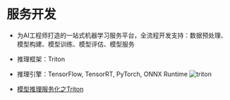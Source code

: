 # 服务开发

* 为AI工程师打造的一站式机器学习服务平台，全流程开发支持：数据预处理、模型构建、模型训练、模型评估、模型服务
* 推理框架：Triton
* 推理引擎：TensorFlow, TensorRT, PyTorch, ONNX Runtime
![triton](https://pic3.zhimg.com/v2-0fd6bd55aa8b41328c62b3c8b7b3eee6_r.jpg)

* [模型推理服务化之Triton](https://zhuanlan.zhihu.com/p/354058294)
